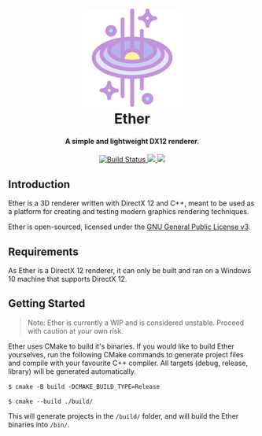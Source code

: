 <h1 align="center">
  <br>
  <img src="https://raw.githubusercontent.com/eclmist/ether/master/docs/ether.png" alt="Ether-Logo" width="200"></a>
  <br>
  Ether
  <br>
</h1>
<h4 align="center">A simple and lightweight DX12 renderer.</h4>

<p align="center">
  <a href="https://github.com/Eclmist/Ether/actions">
    <img src="https://github.com/Eclmist/Ether/workflows/Build/badge.svg" alt="Build Status">
  </a>
  <a href="#------">
    <img src="https://img.shields.io/badge/stability-experimental-orange.svg">
  </a>
  <a href="https://www.gnu.org/licenses/gpl-3.0.en.html">
    <img src="https://img.shields.io/badge/license-GPL3--or--later-blue.svg">
  </a>
</p>

## Introduction

Ether is a 3D renderer written with DirectX 12 and C++, meant to be used as a platform for creating and testing modern graphics rendering techniques. 

Ether is open-sourced, licensed under the [GNU General Public License v3](https://www.gnu.org/licenses/gpl-3.0.en.html).

## Requirements

As Ether is a DirectX 12 renderer, it can only be built and ran on a Windows 10 machine that supports DirectX 12.

## Getting Started

> Note: Ether is currently a WIP and is considered unstable. Proceed with caution at your own risk.

Ether uses CMake to build it's binaries. If you would like to build Ether yourselves, run the following CMake commands to generate project files and compile with your favourite C++ compiler.
All targets (debug, release, library) will be generated automatically.

```shell
$ cmake -B build -DCMAKE_BUILD_TYPE=Release
```

```
$ cmake --build ./build/
```

This will generate projects in the `/build/` folder, and will build the Ether binaries into `/bin/`.
